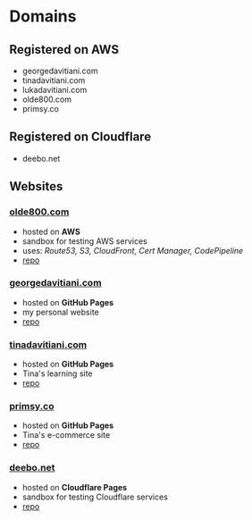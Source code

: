 # Domains


## Registered on AWS
- georgedavitiani.com
- tinadavitiani.com
- lukadavitiani.com
- olde800.com
- primsy.co

## Registered on Cloudflare
- deebo.net


## Websites
### [olde800.com](https://olde800.com)
- hosted on **AWS**
- sandbox for testing AWS services
- uses: *Route53, S3, CloudFront, Cert Manager, CodePipeline*
- [repo](https://github.com/gdmoney/olde800.com)

### [georgedavitiani.com](https://georgedavitiani.com)
- hosted on **GitHub Pages**
- my personal website
- [repo](https://github.com/gdmoney/georgedavitiani.com.v2)

### [tinadavitiani.com](https://tinadavitiani.com)
- hosted on **GitHub Pages**
- Tina's learning site
- [repo](https://github.com/Davitiani/tinadavitiani.com)

### [primsy.co](https://primsy.co)
- hosted on **GitHub Pages**
- Tina's e-commerce site
- [repo](https://github.com/Davitiani/primsy.co)

### [deebo.net](https://deebo.net)
- hosted on **Cloudflare Pages**
- sandbox for testing Cloudflare services
- [repo](https://github.com/gdmoney/deebo.net)
